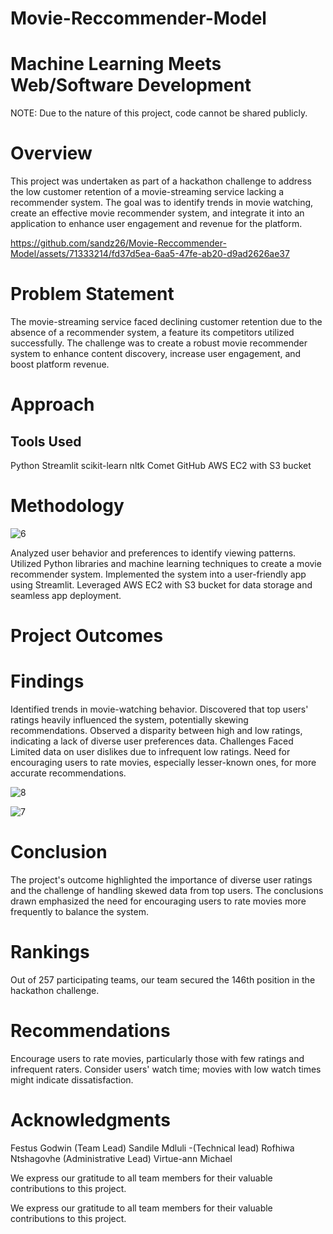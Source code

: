 # Movie-Reccommender-Model
# Machine Learning Meets Web/Software Development
NOTE: Due to the nature of this project, code cannot be shared publicly.
# Overview
This project was undertaken as part of a hackathon challenge to address the low customer retention of a movie-streaming service lacking a recommender system. The goal was to identify trends in movie watching, create an effective movie recommender system, and integrate it into an application to enhance user engagement and revenue for the platform.


https://github.com/sandz26/Movie-Reccommender-Model/assets/71333214/fd37d5ea-6aa5-47fe-ab20-d9ad2626ae37


# Problem Statement
The movie-streaming service faced declining customer retention due to the absence of a recommender system, a feature its competitors utilized successfully. The challenge was to create a robust movie recommender system to enhance content discovery, increase user engagement, and boost platform revenue.

# Approach

## Tools Used
Python
Streamlit
scikit-learn
nltk
Comet
GitHub
AWS EC2 with S3 bucket

# Methodology

![6](https://github.com/sandz26/Movie-Reccommender-Model/assets/71333214/1f3595f7-06fa-439f-afbb-0a02bfd9f731)

Analyzed user behavior and preferences to identify viewing patterns.
Utilized Python libraries and machine learning techniques to create a movie recommender system.
Implemented the system into a user-friendly app using Streamlit.
Leveraged AWS EC2 with S3 bucket for data storage and seamless app deployment.

# Project Outcomes

# Findings

Identified trends in movie-watching behavior.
Discovered that top users' ratings heavily influenced the system, potentially skewing recommendations.
Observed a disparity between high and low ratings, indicating a lack of diverse user preferences data.
Challenges Faced
Limited data on user dislikes due to infrequent low ratings.
Need for encouraging users to rate movies, especially lesser-known ones, for more accurate recommendations.

![8](https://github.com/sandz26/Movie-Reccommender-Model/assets/71333214/50e0064a-1d8e-414b-926a-4b916f945f76)


![7](https://github.com/sandz26/Movie-Reccommender-Model/assets/71333214/06b91b87-917f-40d4-ba54-daaef1c4f92b)

# Conclusion
The project's outcome highlighted the importance of diverse user ratings and the challenge of handling skewed data from top users. The conclusions drawn emphasized the need for encouraging users to rate movies more frequently to balance the system.

# Rankings
Out of 257 participating teams, our team secured the 146th position in the hackathon challenge.

# Recommendations
Encourage users to rate movies, particularly those with few ratings and infrequent raters.
Consider users' watch time; movies with low watch times might indicate dissatisfaction.

# Acknowledgments

Festus Godwin (Team Lead)
Sandile Mdluli -(Technical lead)
Rofhiwa Ntshagovhe (Administrative Lead)
Virtue-ann Michael 

We express our gratitude to all team members for their valuable contributions to this project.


We express our gratitude to all team members for their valuable contributions to this project.



